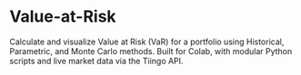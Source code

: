 # Value-at-Risk
Calculate and visualize Value at Risk (VaR) for a portfolio using Historical, Parametric, and Monte Carlo methods. Built for Colab, with modular Python scripts and live market data via the Tiingo API.
